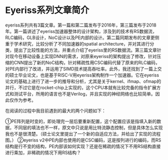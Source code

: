# Eyeriss系列文章简介

eyeriss系列共有3篇文章。第一篇和第二篇发布于2016年，第三篇发布于2018年。第一篇讲述了eyeriss加速器整体的设计架构，涉及到的技术有RS数据流，RLC编码，GLB设计，NoC设计以及PE内部的设计。第二篇同期发布的文章更侧重于学术研究，比较分析了不同加速器的spatial architecture，并对其进行分类，提出了比较性能的方法，并重点介绍了eyeriss里的RS数据流。第三篇文章针对现今在移动设备上实现DNN的需求，对原来eyeriss的架构提出了修改，针对压缩的CNN提出了新的NoC结构，针对稀疏性用CSC编码代替了原来的RLC编码，对PE内部行了改进，并运用了SIMD技术提高吞吐率。此外，我还找到了一篇上交的硕士毕业论文，也是基于RISC-V用eyeriss架构制作一个加速器。它在eyeriss论文的基础上进行了进一步的推导和分析，尤其是关于kernel、ifmap、ofmap的并行，不过它是在rocket-chip上实现的，这个CPU本就有比较完备的指令扩展方式和测试平台，所用的语言也不是Verilog，并且实现的神经网络也比较简单。因此仅作为参考。

在阅读的过程中我目前遇到的最大的两个问题如下：

①PE阵列是时变的，即处理完一层后要重新配置，这个配置应该是指填入新的数据，不同层的填法也不一样，原文中只说是用比特流静态控制，但是具体怎么实现我也不是很清楚。（硕士论文里提出了一个新的自适应方法，并给出了实现的流程图。）
②eyeriss v2中PE内部也使用的是CSC编码，这是按列进行的编码，而RS结构是行不变的结构，PE内部该如何实现？还是在稀疏的情况下不用RS结构直接进行乘加，非稀疏的情况下用RS结构？